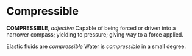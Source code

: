 # Compressible

**COMPRESSIBLE**, _adjective_ Capable of being forced or driven into a narrower compass; yielding to pressure; giving way to a force applied.

Elastic fluids are _compressible_ Water is _compressible_ in a small degree.